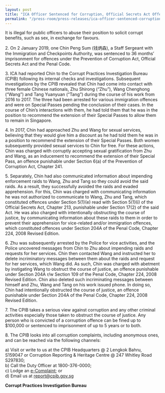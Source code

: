```yaml
---
layout: post
title: "ICA Officer Sentenced for Corruption, Official Secrets Act Offences and Obstruction of Justice"
permalink: "/press-room/press-releases/ica-officer-sentenced-corruption-official-secrets-act-offences-and"
---
```

It is illegal for public officers to abuse their position to solicit corrupt benefits, such as sex, in exchange for favours.

2\.        On 2 January 2019, one Chin Peng Sum (钱炳森), a Staff Sergeant with the Immigration and Checkpoints Authority, was sentenced to 36 months’ imprisonment for offences under the Prevention of Corruption Act, Official Secrets Act and the Penal Code.

3\.        ICA had reported Chin to the Corrupt Practices Investigation Bureau (CPIB) following its internal checks and investigations. Subsequent investigations by the CPIB revealed that Chin had come into contact with three female Chinese nationals, Zhu Shirong (“Zhu”), Wang Chenghong (“Wang”) and Tang Yuanyuan (“Tang”) during the course of his work from 2016 to 2017. The three had been arrested for various immigration offences and were on Special Passes pending the conclusion of their cases. In the course of Chin’s interactions with them, he had told them that he was in the position to recommend the extension of their Special Passes to allow them to remain in Singapore.

4\.        In 2017, Chin had approached Zhu and Wang for sexual services, believing that they would give him a discount as he had told them he was in a position to recommend the extension of their Special Passes. Both women subsequently provided sexual services to Chin for free. For these actions, Chin was charged with corruptly accepting sexual gratification from Zhu and Wang, as an inducement to recommend the extension of their Special Pass, an offence punishable under Section 6(a) of the Prevention of Corruption Act, Chapter 241.

5\.        Separately, Chin had also communicated information about impending enforcement raids to Wang, Zhu and Tang so they could avoid the said raids. As a result, they successfully avoided the raids and evaded apprehension. For this, Chin was charged with communicating information he was not authorized to communicate to Wang, Zhu and Tang, which constituted offences under Section 5(1)(e) read with Section 5(1)(i) of the Official Secrets Act, Chapter 213, punishable under Section 17(2) of the said Act. He was also charged with intentionally obstructing the course of justice, by communicating information about these raids to them in order to prevent their apprehension for vice-related and/or immigration offences, which constituted offences under Section 204A of the Penal Code, Chapter 224, 2008 Revised Edition.

6\.        Zhu was subsequently arrested by the Police for vice activities, and the Police uncovered messages from Chin to Zhu about impending raids and requests for her services. Chin then contacted Wang and instructed her to delete incriminatory messages between them about the raids and request for her services, which Wang did. As such, Chin was charged with abetment by instigating Wang to obstruct the course of justice, an offence punishable under Section 204A r/w Section 109 of the Penal Code, Chapter 224, 2008 Revised Edition. Chin also deleted such incriminating messages between himself and Zhu, Wang and Tang on his work issued phone. In doing so, Chin had intentionally obstructed the course of justice, an offence punishable under Section 204A of the Penal Code, Chapter 224, 2008 Revised Edition.

7\.       The CPIB takes a serious view against corruption and any other criminal activities especially those taken to obstruct the course of justice. Any person who is convicted of a corruption offence can be fined up to $100,000 or sentenced to imprisonment of up to 5 years or to both.

8\.       The CPIB looks into all corruption complaints, including anonymous ones, and can be reached via the following channels:

a) Visit or write to us at the CPIB Headquarters @ 2 Lengkok Bahru, S159047 or Corruption Reporting & Heritage Centre @ 247 Whitley Road S297830;<br />
b) Call the Duty Officer at 1800-376-0000;<br />
c) Lodge an [e-Complaint](/e-services/e-complaint-for-corrupt-conduct); or<br>
d) Email us at <a class="spamspan" href="mailto:report@cpib.gov.sg">report@cpib.gov.sg</a>

**Corrupt Practices Investigation Bureau**
